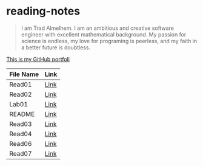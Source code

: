 # reading-notes

> I am Trad Almelhem. I am an ambitious and creative software engineer with excellent
mathematical background. My passion for science is endless, my love for
programing is peerless, and my faith in a better future is doubtless.

 

[This is my GitHub portfoli](https://github.com/tradalhariri)


| File Name   | Link                     |
| ----------- | -----------              |
| Read01      | [Link](read01.md)        |
| Read02      | [Link](read02.md)        |
| Lab01       | [Link](lab01.md)         |
| README      | [Link](README.md)        |
| Read03      | [Link](read03.md)        |
| Read04      | [Link](read04.md)        |
| Read06      | [Link](read06.md)        |
| Read07      | [Link](read07.md)        |